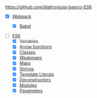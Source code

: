 https://github.com/ldaltro/guia-basico-ES6

- [x] [Webpack](webpack)
    - [x] [Babel](webpack.config.js)
    
    
- [ ] [ES6](es6)
    - [x] Variables
    - [x] [Arrow functions](es6/arrow-functions.js)
    - [x] [Classes](es6/classes.js)
    - [x] [Weakmaps](es6/weakmaps.js)
    - [x] [Maps](es6/maps.js)
    - [x] [Strings](es6/strings.js)
    - [x] [Template Literals](es6/template-literals.js)
    - [x] [Deconstructors](es6/deconstructors.js)
    - [x] [Modules](es6/modules)
    - [x] [Parameters](es6/parameters.js)
